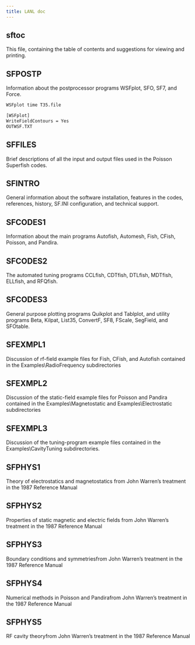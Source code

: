 ```yaml
---
title: LANL doc
---
```


## sftoc

This file, containing the table of contents and suggestions for viewing and printing.

## SFPOSTP

Information about the postprocessor programs WSFplot, SFO, SF7, and Force.

```bash
WSFplot time T35.file

[WSFplot]
WriteFieldContours = Yes
OUTWSF.TXT
```

## SFFILES

Brief descriptions of all the input and output files used in the Poisson Superfish codes.

## SFINTRO

General information about the software installation, features in the codes, references, history, SF.INI configuration, and technical support.

## SFCODES1

Information about the main programs Autofish, Automesh, Fish, CFish, Poisson, and Pandira.

## SFCODES2

The automated tuning programs CCLfish, CDTfish, DTLfish, MDTfish, ELLfish, and RFQfish.

## SFCODES3

General purpose plotting programs Quikplot and Tablplot, and utility programs Beta, Kilpat, List35, ConvertF, SF8, FScale, SegField, and SFOtable.

## SFEXMPL1

Discussion of rf-field example files for Fish, CFish, and Autofish contained in the Examples\RadioFrequency subdirectories

## SFEXMPL2

Discussion of the static-field example files for Poisson and Pandira contained in the Examples\Magnetostatic and Examples\Electrostatic subdirectories

## SFEXMPL3

Discussion of the tuning-program example files contained in the Examples\CavityTuning subdirectories.

## SFPHYS1

Theory of electrostatics and magnetostatics from John Warren’s treatment in the 1987 Reference Manual

## SFPHYS2

Properties of static magnetic and electric fields from John Warren’s treatment in the 1987 Reference Manual

## SFPHYS3

Boundary conditions and symmetriesfrom John Warren’s treatment in the 1987 Reference Manual

## SFPHYS4

Numerical methods in Poisson and Pandirafrom John Warren’s treatment in the 1987 Reference Manual

## SFPHYS5

RF cavity theoryfrom John Warren’s treatment in the 1987 Reference Manual
